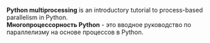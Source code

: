 <b>Python multiprocessing</b> is an introductory tutorial to process-based parallelism in Python.<br>
<b>Многопроцессорность Python</b> - это вводное руководство по параллелизму на основе процессов в Python.
